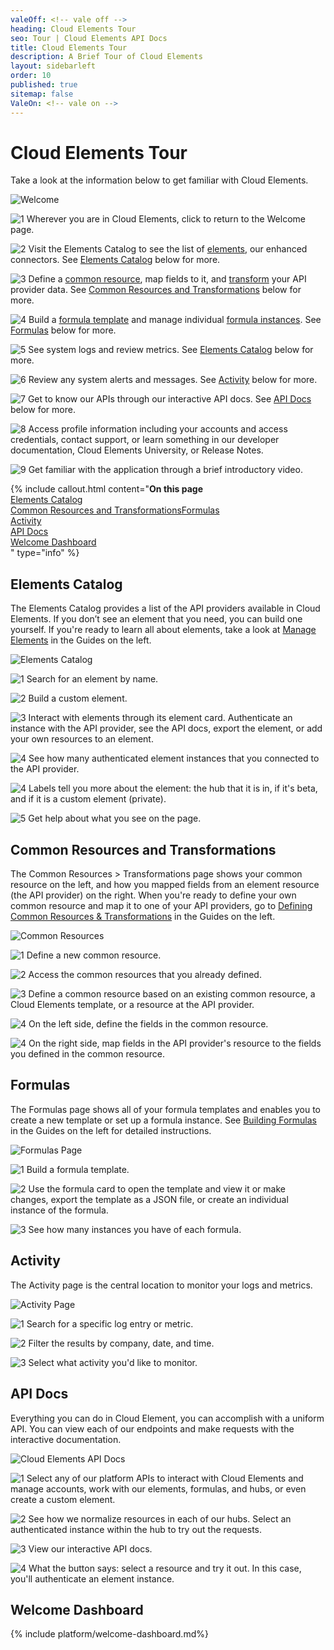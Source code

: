 ```yaml
---
valeOff: <!-- vale off -->
heading: Cloud Elements Tour
seo: Tour | Cloud Elements API Docs
title: Cloud Elements Tour
description: A Brief Tour of Cloud Elements
layout: sidebarleft
order: 10
published: true
sitemap: false
ValeOn: <!-- vale on -->
---
```


# Cloud Elements Tour

Take a look at the information below to get familiar with Cloud Elements.

![Welcome](img/welcome2.png)

<img src="/assets/img/callouts/1.png" alt="1" class="inlineImage"> Wherever you are in Cloud Elements, click to return to the Welcome page.

<img src="/assets/img/callouts/2.png" alt="2" class="inlineImage"> Visit the Elements Catalog to see the list of  <a href="#" data-toggle="tooltip" data-original-title="{{site.data.glossary.element}}">elements</a>, our enhanced connectors. See [Elements Catalog](#elements-catalog) below for more.

<img src="/assets/img/callouts/3.png" alt="3" class="inlineImage"> Define a  <a href="#" data-toggle="tooltip" data-original-title="{{site.data.glossary.common_resource}}">common resource</a>, map fields to it, and  <a href="#" data-toggle="tooltip" data-original-title="{{site.data.glossary.transformation}}">transform</a> your API provider data. See [Common Resources and Transformations](#common-resources-and-transformations) below for more.

<img src="/assets/img/callouts/4.png" alt="4" class="inlineImage"> Build a  <a href="#" data-toggle="tooltip" data-original-title="{{site.data.glossary.formula-template}}">formula template</a> and manage individual  <a href="#" data-toggle="tooltip" data-original-title="{{site.data.glossary.formula-instance}}">formula instances</a>. See [Formulas](#formulas) below for more.

<img src="/assets/img/callouts/5.png" alt="5" class="inlineImage"> See system logs and review metrics. See [Elements Catalog](#elements-catalog) below for more.

<img src="/assets/img/callouts/6.png" alt="6" class="inlineImage"> Review any system alerts and messages. See [Activity](#activity) below for more.

<img src="/assets/img/callouts/7.png" alt="7" class="inlineImage"> Get to know our APIs through our interactive API docs. See [API Docs](#api-docs) below for more.

<img src="/assets/img/callouts/8.png" alt="8" class="inlineImage"> Access profile information including your accounts and access credentials, contact support, or learn something in our developer documentation, Cloud Elements University, or Release Notes.

<img src="/assets/img/callouts/9.png" alt="9" class="inlineImage"> Get familiar with the application through a brief introductory video.

{% include callout.html content="<strong>On this page</strong></br><a href=#elements-catalog>Elements Catalog</a></br><a href=#common-resources-and-transformations>Common Resources and Transformations</a><a href=#formulas>Formulas</a></br><a href=#activity>Activity</a></br><a href=#api-docs>API Docs</a></br><a href=#welcome-dashboard>Welcome Dashboard</a></br>" type="info" %}


## Elements Catalog

The Elements Catalog provides a list of the API providers available in Cloud Elements.  If you don’t see an element that you need, you can build one yourself. If you're ready to learn all about elements, take a look at [Manage Elements](../guides/elements/index.html) in the Guides on the left.

![Elements Catalog](img/elements.png)

<img src="/assets/img/callouts/1.png" alt="1" class="inlineImage"> Search for an element by name.

<img src="/assets/img/callouts/2.png" alt="2" class="inlineImage"> Build a custom element.

<img src="/assets/img/callouts/3.png" alt="3" class="inlineImage"> Interact with elements through its element card. Authenticate an instance with the API provider, see the API docs, export the element, or add your own resources to an element.

<img src="/assets/img/callouts/4.png" alt="4" class="inlineImage"> See how many authenticated element instances that you connected to the API provider.

<img src="/assets/img/callouts/5.png" alt="4" class="inlineImage"> Labels tell you more about the element: the hub that it is in, if it's beta, and if it is a custom element (private).

<img src="/assets/img/callouts/6.png" alt="5" class="inlineImage"> Get help about what you see on the page.

## Common Resources and Transformations

The Common Resources > Transformations page shows your common resource on the left, and how you mapped fields from an element resource (the API provider) on the right. When you're ready to define your own common resource and map it to one of your API providers, go to [Defining Common Resources & Transformations](../guides/common-resources/index.html) in the Guides on the left.

![Common Resources](img/common-resources.png)

<img src="/assets/img/callouts/1.png" alt="1" class="inlineImage"> Define a new common resource.

<img src="/assets/img/callouts/2.png" alt="2" class="inlineImage"> Access the common resources that you already defined.

<img src="/assets/img/callouts/3.png" alt="3" class="inlineImage"> Define a common resource based on an existing common resource, a Cloud Elements template, or a resource at the API provider.

<img src="/assets/img/callouts/4.png" alt="4" class="inlineImage"> On the left side, define the fields in the common resource.

<img src="/assets/img/callouts/5.png" alt="4" class="inlineImage"> On the right side, map fields in the API provider's resource to the fields you defined in the common resource.


## Formulas

The Formulas page shows all of your formula templates and enables you to create a new template or set up a formula instance. See [Building Formulas](../guides/common-resources/index.html) in the Guides on the left for detailed instructions.

![Formulas Page](img/formulas.png)

<img src="/assets/img/callouts/1.png" alt="1" class="inlineImage"> Build a formula template.

<img src="/assets/img/callouts/2.png" alt="2" class="inlineImage"> Use the formula card to open the template and view it or make changes, export the template as a JSON file, or create an individual instance of the formula.

<img src="/assets/img/callouts/3.png" alt="3" class="inlineImage"> See how many instances you have of each formula.


## Activity

The Activity page is the central location to monitor your logs and metrics.

![Activity Page](img/activity.png)

<img src="/assets/img/callouts/1.png" alt="1" class="inlineImage"> Search for a specific log entry or metric.

<img src="/assets/img/callouts/2.png" alt="2" class="inlineImage"> Filter the results by company, date, and time.

<img src="/assets/img/callouts/3.png" alt="3" class="inlineImage"> Select what activity you'd like to monitor.


## API Docs

Everything you can do in Cloud Element, you can accomplish with a uniform API. You can view each of our endpoints and make requests with the interactive documentation.

![Cloud Elements API Docs](img/apis.png)

<img src="/assets/img/callouts/1.png" alt="1" class="inlineImage"> Select any of our platform APIs to interact with Cloud Elements and manage accounts, work with our elements, formulas, and hubs, or even create a custom element.

<img src="/assets/img/callouts/2.png" alt="2" class="inlineImage"> See how we normalize resources in each of our hubs. Select an authenticated instance within the hub to try out the requests.

<img src="/assets/img/callouts/3.png" alt="3" class="inlineImage"> View our interactive API docs.

<img src="/assets/img/callouts/4.png" alt="4" class="inlineImage"> What the button says: select a resource and try it out. In this case, you'll authenticate an element instance.

## Welcome Dashboard

{% include platform/welcome-dashboard.md%}
